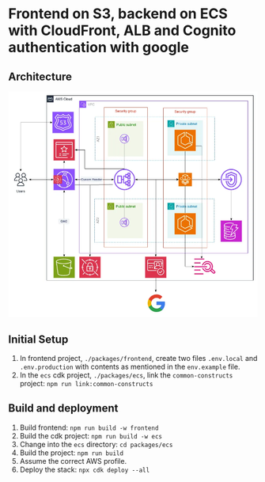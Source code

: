 # Frontend on S3, backend on ECS with CloudFront, ALB and Cognito authentication with google

## Architecture

![Architecture](./ecs.webp)

## Initial Setup

1. In frontend project, `./packages/frontend`, create two files `.env.local` and `.env.production` with contents as mentioned in the `env.example` file.
2. In the `ecs` cdk project, `./packages/ecs`, link the `common-constructs` project: `npm run link:common-constructs`

## Build and deployment

1. Build frontend: `npm run build -w frontend`
2. Build the cdk project: `npm run build -w ecs`
3. Change into the `ecs` directory: `cd packages/ecs`
4. Build the project: `npm run build`
5. Assume the correct AWS profile.
6. Deploy the stack: `npx cdk deploy --all`
